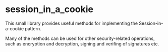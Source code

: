 session_in_a_cookie
===================

This small library provides useful methods for implementing the Session-in-a-cookie pattern. 

Many of the methods can be used for other security-related operations, such as encryption and decryption, signing and verifing of signatures etc.

